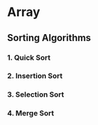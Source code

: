 # Array
## Sorting Algorithms
### 1. Quick Sort
### 2. Insertion Sort
### 3. Selection Sort
### 4. Merge Sort